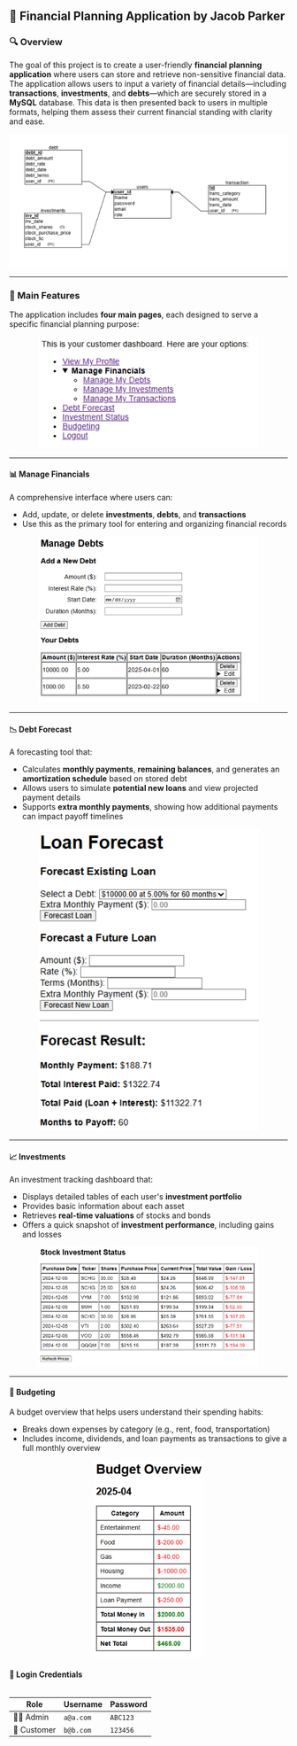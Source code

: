 ## 🧮 Financial Planning Application by Jacob Parker

### 🔍 Overview

The goal of this project is to create a user-friendly **financial planning application** where users can store and retrieve non-sensitive financial data. The application allows users to input a variety of financial details—including **transactions**, **investments**, and **debts**—which are securely stored in a **MySQL** database. This data is then presented back to users in multiple formats, helping them assess their current financial standing with clarity and ease.

<p align="center">
  <img src="images/schema.png" alt="Schema" width="600">
</p>

---

### 🧭 Main Features

The application includes **four main pages**, each designed to serve a specific financial planning purpose:

<p align="center">
  <img src="images/main-menu.png" alt="Main Menu" width="400">
</p>

---

#### 📊 Manage Financials  
A comprehensive interface where users can:
- Add, update, or delete **investments**, **debts**, and **transactions**  
- Use this as the primary tool for entering and organizing financial records

<p align="center">
  <img src="images/manage-debt.png" alt="Manage Debt" width="400">
</p>

---

#### 📉 Debt Forecast  
A forecasting tool that:
- Calculates **monthly payments**, **remaining balances**, and generates an **amortization schedule** based on stored debt  
- Allows users to simulate **potential new loans** and view projected payment details  
- Supports **extra monthly payments**, showing how additional payments can impact payoff timelines

<p align="center">
  <img src="images/debt-forecast.png" alt="Debt Forecast" width="400">
</p>

---

#### 📈 Investments  
An investment tracking dashboard that:
- Displays detailed tables of each user's **investment portfolio**  
- Provides basic information about each asset  
- Retrieves **real-time valuations** of stocks and bonds  
- Offers a quick snapshot of **investment performance**, including gains and losses

<p align="center">
  <img src="images/investment-status.png" alt="Investment Status" width="400">
</p>

---

#### 🧾 Budgeting  
A budget overview that helps users understand their spending habits:
- Breaks down expenses by category (e.g., rent, food, transportation)  
- Includes income, dividends, and loan payments as transactions to give a full monthly overview

<p align="center">
  <img src="images/budget.png" alt="Budget" width="200">
</p>

#### 🔐 Login Credentials
<table align="left"> <thead> <tr> <th>Role</th> <th>Username</th> <th>Password</th> </tr> </thead> <tbody> <tr> <td>👨‍💼 Admin</td> <td><code>a@a.com</code></td> <td><code>ABC123</code></td> </tr> <tr> <td>👤 Customer</td> <td><code>b@b.com</code></td> <td><code>123456</code></td> </tr> </tbody> </table>